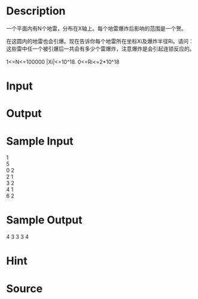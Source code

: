 
# Description

<div class="content"><p>一个平面内有N个地雷，分布在X轴上。每个地雷爆炸后影响的范围是一个贺。</p>
<p>在这圆内的地雷也会引爆。现在告诉你每个地雷所在坐标Xi及爆炸半径Ri。请问：这些雷中任一个被引爆后一共会有多少个雷爆炸，注意爆炸是会引起连锁反应的。<br/>
<br/>
1&lt;=N&lt;=100000 |Xi|&lt;=10^18. 0&lt;=Ri&lt;=2*10^18</p></div>

# Input

<div class="content"></div>

# Output

<div class="content"></div>

# Sample Input

<div class="content"><span class="sampledata">1<br/>
5<br/>
0 2<br/>
2 1<br/>
3 2<br/>
4 1<br/>
6 2</span></div>

# Sample Output

<div class="content"><span class="sampledata">4 3 3 3 4</span></div>

# Hint

<div class="content"><p></p></div>

# Source

<div class="content"><p><a href="problemset.php?search="></a></p></div>

